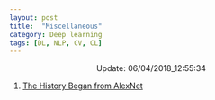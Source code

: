 ```yaml
---
layout: post
title:  "Miscellaneous"
category: Deep learning
tags: [DL, NLP, CV, CL]
---
```






<center> Update: 06/04/2018_12:55:34</center>

  	
1. [ The History Began from AlexNet](https://rawgit.com/elbayadm/PaperNotes/master/notes/misc/2018-The-History-Began-from-AlexNet-A-Comprehensive-Survey-on-Deep-Learning-Approaches.html)
